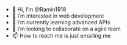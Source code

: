 - 👋 Hi, I’m @Ramin1918
- 👀 I’m interested in web development
- 🌱 I’m currently learning advanced APIs
- 💞️ I’m looking to collaborate on a agile team
- 📫 How to reach me is just emailing me 

<!---
Ramin1918/Ramin1918 is a ✨ special ✨ repository because its `README.md` (this file) appears on your GitHub profile.
You can click the Preview link to take a look at your changes.
--->
